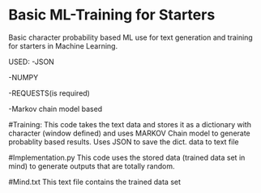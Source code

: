 # Basic ML-Training for Starters
Basic character probability based ML use for text generation and training for starters in Machine Learning.

USED:
-JSON

-NUMPY

-REQUESTS(is required)

-Markov chain model based

#Training:
This code takes the text data and stores it as a dictionary with character (window defined) and uses MARKOV Chain model to generate probablity based results.
Uses JSON to save the dict. data to text file

#Implementation.py
This code uses the stored data (trained data set in mind) to generate outputs that are totally random.

#Mind.txt
This text file contains the trained data set
